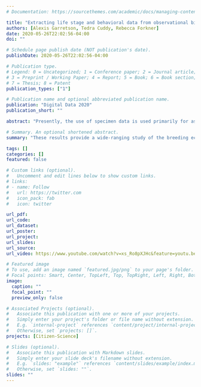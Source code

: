 ```yaml
---
# Documentation: https://sourcethemes.com/academic/docs/managing-content/

title: "Extracting life stage and behavioral data from observational biodiversity occurrence data reveals spatiotemporal trends in large milkweed bugs"
authors: [Alexis Garretson, Tedra Cuddy, Rebecca Forkner]
date: 2020-05-26T22:02:56-04:00
doi: ""

# Schedule page publish date (NOT publication's date).
publishDate: 2020-05-26T22:02:56-04:00

# Publication type.
# Legend: 0 = Uncategorized; 1 = Conference paper; 2 = Journal article;
# 3 = Preprint / Working Paper; 4 = Report; 5 = Book; 6 = Book section;
# 7 = Thesis; 8 = Patent
publication_types: ["1"]

# Publication name and optional abbreviated publication name.
publication: "Digital Data 2020"
publication_short: ""

abstract: "Presently, the use of specimen data is used primarily for assessing species occurrence, climate-related range shifts, and changes in abundance over time. However, digitized specimen images passively document a variety of ecologically-relevant traits, including life stage and behavior. In this study, we leverage digitized images of O. fasciatus to confirm life history moisture availability and temperature-dependent patterns and test the influence of abiotic factors on breeding phenology over a fine spatiotemporal gradient. We evaluated images for the number of depicted insects, their life stage, reproductive status, and the plant part occupied. The analyzed images depict O. fasciatus pairs naturally mating on previously undocumented species, suggesting broader host plant range. Additionally, results confirm that the timing and duration of the breeding period of O. fasciatus varies along the longitudinal gradient of their range. The images also reveal that the number of subadults in clusters varies by the part of the plant, with clutch sizes twice as large on immature pods compared with mature pods. These results provide a wide-ranging study of the breeding ecology of O. fasciatus across its range and demonstrate the potential of using citizen science contributed images to assess a variety of ecological and life history questions."

# Summary. An optional shortened abstract.
summary: "These results provide a wide-ranging study of the breeding ecology of O. fasciatus across its range and demonstrate the potential of using citizen science contributed images to assess a variety of ecological and life history questions."

tags: []
categories: []
featured: false

# Custom links (optional).
#   Uncomment and edit lines below to show custom links.
# links:
# - name: Follow
#   url: https://twitter.com
#   icon_pack: fab
#   icon: twitter

url_pdf: 
url_code:
url_dataset:
url_poster:
url_project: 
url_slides: 
url_source:
url_video: https://www.youtube.com/watch?v=xs_Ro8pXJHc&feature=youtu.be

# Featured image
# To use, add an image named `featured.jpg/png` to your page's folder. 
# Focal points: Smart, Center, TopLeft, Top, TopRight, Left, Right, BottomLeft, Bottom, BottomRight.
image:
  caption: ""
  focal_point: ""
  preview_only: false

# Associated Projects (optional).
#   Associate this publication with one or more of your projects.
#   Simply enter your project's folder or file name without extension.
#   E.g. `internal-project` references `content/project/internal-project/index.md`.
#   Otherwise, set `projects: []`.
projects: [Citizen-Science]

# Slides (optional).
#   Associate this publication with Markdown slides.
#   Simply enter your slide deck's filename without extension.
#   E.g. `slides: "example"` references `content/slides/example/index.md`.
#   Otherwise, set `slides: ""`.
slides: ""
---
```

